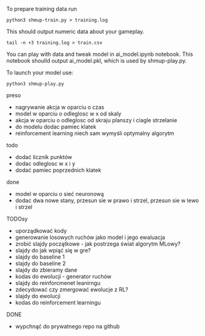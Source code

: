 
To prepare training data run

```
python3 shmup-train.py > training.log
```

This should output numeric data about your gameplay. 

```
tail -n +3 training.log > train.csv
```

You can play with data and tweak model in ai_model.ipynb notebook. This notebook shoulld output ai_model.pkl, which is used by shmup-play.py.

To launch your model use:

```
python3 shmup-play.py
```

preso
* nagrywanie akcja w oparciu o czas
* model w oparciu o odleglosc w x od skaly
* akcja w oparciu o odleglosc od skraju planszy i ciagle strzelanie
* do modelu dodac pamiec klatek
* reinforcement learning niech sam wymyśli optymalny algorytm

todo
* dodać licznik punktów
* dodac odleglosc w x i y
* dodać pamiec poprzednich klatek

done
* model w oparciu o sieć neuronową
* dodac dwa nowe stany, przesun sie w prawo i strzel, przesun sie w lewo i strzel


TODOsy
* uporządkować kody
* generowanie losowych ruchów jako model i jego ewaluacja
* zrobić slajdy początkowe - jak postrzega świat algorytm MLowy?
* slajdy do jak wpiąć się w gre?
* slajdy do baseline 1
* slajdy do baseline 2
* slajdy do zbieramy dane
* kodas do ewolucji - generator ruchów
* slajdy do reinforcmenet leanirngu
* zdecydować czy zmergować ewolucje z RL?
* slajdy do ewolucji
* kodas do reinforcement learningu

DONE
* wypchnąć do prywatnego repo na github
